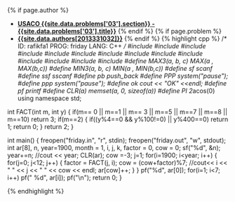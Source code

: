 <a name="2013331032.03"></a>

{% if page.author %}
- **[USACO {{site.data.problems['03'].section}} - {{site.data.problems['03'].title}}]({{site.baseurl}}/problem/03)**
{% endif %}
{% if page.problem %}
- **[{{site.data.authors[2013331032]}}]({{site.baseurl}}/author/2013331032)**
{% endif %}
{% highlight cpp %}
/*
ID: rafikfa1
PROG: friday
LANG: C++
*/
#include <cstdio>
#include <iostream>
#include <string>
#include <cstring>
#include <cmath>
#include <ctime>
#include <cstdlib>
#include <algorithm>
#include <new>
#include <vector>
#include <stack>
#include <queue>
#include <map>
#include <set>
#define MAX3(a, b, c) MAX(a , MAX(b,c))
#define MIN3(a, b, c) MIN(a , MIN(b,c))
#define sf scanf
#define ssf sscanf
#define pb push_back
#define PPP system("pause");
#define ppp system("pause");
#define ok cout << "OK" <<endl;
#define pf printf
#define CLR(a) memset(a, 0, sizeof(a))
#define PI 2*acos(0)
using namespace std;

int FACT(int m, int y)
{
    if(m== 0 || m==1 || m== 3 || m==5 || m==7 || m==8 || m==10) return 3;
    if(m==2)
    {
        if((y%4==0 && y%100!=0) || y%400==0) return 1;
        return 0;
    }
    return 2;
}

int main()
{
    freopen("friday.in", "r", stdin);
    freopen("friday.out", "w", stdout);
    int ar[8], n, year=1900, month = 1, i, j, k, factor = 0, cow = 0;
    sf("%d", &n);
    year+=n;
    //cout << year;
    CLR(ar);
    cow =-3;
    j=1;
    for(i=1900; i<year; i++)
    {
        for(j=0; j<12; j++)
        {
            factor = FACT(j, i);
            cow = (cow+factor)%7;
            //cout<< i << " " << j << " " << cow << endl;
            ar[cow]++;
        }
    }
    pf("%d", ar[0]);
    for(i=1; i<7; i++) pf(" %d", ar[i]);
    pf("\n");
    return 0;
}


{% endhighlight %}